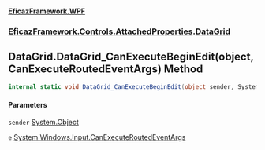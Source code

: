 #### [EficazFramework.WPF](EficazFrameworkWPF.md 'EficazFramework WPF')
### [EficazFramework.Controls.AttachedProperties](EficazFrameworkWPF.md#EficazFramework.Controls.AttachedProperties 'EficazFramework.Controls.AttachedProperties').[DataGrid](EficazFramework.Controls.AttachedProperties/DataGrid.md 'EficazFramework.Controls.AttachedProperties.DataGrid')

## DataGrid.DataGrid_CanExecuteBeginEdit(object, CanExecuteRoutedEventArgs) Method

```csharp
internal static void DataGrid_CanExecuteBeginEdit(object sender, System.Windows.Input.CanExecuteRoutedEventArgs e);
```
#### Parameters

<a name='EficazFramework.Controls.AttachedProperties.DataGrid.DataGrid_CanExecuteBeginEdit(object,System.Windows.Input.CanExecuteRoutedEventArgs).sender'></a>

`sender` [System.Object](https://docs.microsoft.com/en-us/dotnet/api/System.Object 'System.Object')

<a name='EficazFramework.Controls.AttachedProperties.DataGrid.DataGrid_CanExecuteBeginEdit(object,System.Windows.Input.CanExecuteRoutedEventArgs).e'></a>

`e` [System.Windows.Input.CanExecuteRoutedEventArgs](https://docs.microsoft.com/en-us/dotnet/api/System.Windows.Input.CanExecuteRoutedEventArgs 'System.Windows.Input.CanExecuteRoutedEventArgs')